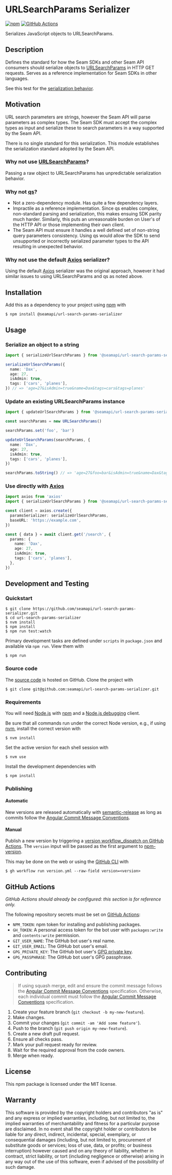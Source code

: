 # URLSearchParams Serializer

[![npm](https://img.shields.io/npm/v/@seamapi/url-search-params-serializer.svg)](https://www.npmjs.com/package/@seamapi/url-search-params-serializer)
[![GitHub Actions](https://github.com/seamapi/url-search-params-serializer/actions/workflows/check.yml/badge.svg)](https://github.com/seamapi/url-search-params-serializer/actions/workflows/check.yml)

Serializes JavaScript objects to URLSearchParams.

## Description

Defines the standard for how the Seam SDKs and other Seam API consumers
should serialize objects to [URLSearchParams] in HTTP GET requests.
Serves as a reference implementation for Seam SDKs in other languages.

See this test for the [serialization behavior](./test/serialization.test.ts).

[URLSearchParams]: https://developer.mozilla.org/en-US/docs/Web/API/URLSearchParams

## Motivation

URL search parameters are strings, however the Seam API will parse parameters as complex types.
The Seam SDK must accept the complex types as input and serialize these
to search parameters in a way supported by the Seam API.

There is no single standard for this serialization.
This module establishes the serialization standard adopted by the Seam API.

### Why not use [URLSearchParams](https://developer.mozilla.org/en-US/docs/Web/API/URLSearchParams)?

Passing a raw object to URLSearchParams has unpredictable serialization behavior.

### Why not [qs](https://github.com/ljharb/qs)?

- Not a zero-dependency module. Has quite a few dependency layers.
- Impractile as a reference implementation.
  Since qs enables complex, non-standard parsing and serialization,
  this makes ensuing SDK parity much harder.
  Similarly, this puts an unreasonable burden on User's of the HTTP API or those implementing their own client.
- The Seam API must ensure it handles a well defined set of non-string query parameters consistency.
  Using qs would allow the SDK to send unsupported or incorrectly serialized parameter types to the API
  resulting in unexpected behavior.

### Why not use the default [Axios](https://axios-http.com/) serializer?

Using the default [Axios] serializer was the original approach,
however it had similar issues to using URLSearchParams and qs as noted above.

## Installation

Add this as a dependency to your project using [npm] with

```
$ npm install @seamapi/url-search-params-serializer
```

[npm]: https://www.npmjs.com/

## Usage

### Serialize an object to a string

```ts
import { serializeUrlSearchParams } from '@seamapi/url-search-params-serializer'

serializeUrlSearchParams({
  name: 'Dax',
  age: 27,
  isAdmin: true,
  tags: ['cars', 'planes'],
}) // => 'age=27&isAdmin=true&name=Dax&tags=cars&tags=planes'
```

### Update an existing URLSearchParams instance

```ts
import { updateUrlSearchParams } from '@seamapi/url-search-params-serializer'

const searchParams = new URLSearchParams()

searchParams.set('foo', 'bar')

updateUrlSearchParams(searchParams, {
  name: 'Dax',
  age: 27,
  isAdmin: true,
  tags: ['cars', 'planes'],
})

searchParams.toString() // => 'age=27&foo=bar&isAdmin=true&name=Dax&tags=cars&tags=planes'
```

### Use directly with [Axios]

```ts
import axios from 'axios'
import { serializeUrlSearchParams } from '@seamapi/url-search-params-serializer'

const client = axios.create({
  paramsSerializer: serializeUrlSearchParams,
  baseURL: 'https://example.com',
})

const { data } = await client.get('/search', {
  params: {
    name: 'Dax',
    age: 27,
    isAdmin: true,
    tags: ['cars', 'planes'],
  },
})
```

[Axios]: https://axios-http.com/

## Development and Testing

### Quickstart

```
$ git clone https://github.com/seamapi/url-search-params-serializer.git
$ cd url-search-params-serializer
$ nvm install
$ npm install
$ npm run test:watch
```

Primary development tasks are defined under `scripts` in `package.json`
and available via `npm run`.
View them with

```
$ npm run
```

### Source code

The [source code] is hosted on GitHub.
Clone the project with

```
$ git clone git@github.com:seamapi/url-search-params-serializer.git
```

[source code]: https://github.com/seamapi/url-search-params-serializer

### Requirements

You will need [Node.js] with [npm] and a [Node.js debugging] client.

Be sure that all commands run under the correct Node version, e.g.,
if using [nvm], install the correct version with

```
$ nvm install
```

Set the active version for each shell session with

```
$ nvm use
```

Install the development dependencies with

```
$ npm install
```

[Node.js]: https://nodejs.org/
[Node.js debugging]: https://nodejs.org/en/docs/guides/debugging-getting-started/
[npm]: https://www.npmjs.com/
[nvm]: https://github.com/creationix/nvm

### Publishing

#### Automatic

New versions are released automatically with [semantic-release]
as long as commits follow the [Angular Commit Message Conventions].

[Angular Commit Message Conventions]: https://semantic-release.gitbook.io/semantic-release/#commit-message-format
[semantic-release]: https://semantic-release.gitbook.io/

#### Manual

Publish a new version by triggering a [version workflow_dispatch on GitHub Actions].
The `version` input will be passed as the first argument to [npm-version].

This may be done on the web or using the [GitHub CLI] with

```
$ gh workflow run version.yml --raw-field version=<version>
```

[GitHub CLI]: https://cli.github.com/
[npm-version]: https://docs.npmjs.com/cli/version
[version workflow_dispatch on GitHub Actions]: https://github.com/seamapi/url-search-params-serializer/actions?query=workflow%3Aversion

## GitHub Actions

_GitHub Actions should already be configured: this section is for reference only._

The following repository secrets must be set on [GitHub Actions]:

- `NPM_TOKEN`: npm token for installing and publishing packages.
- `GH_TOKEN`: A personal access token for the bot user with
  `packages:write` and `contents:write` permission.
- `GIT_USER_NAME`: The GitHub bot user's real name.
- `GIT_USER_EMAIL`: The GitHub bot user's email.
- `GPG_PRIVATE_KEY`: The GitHub bot user's [GPG private key].
- `GPG_PASSPHRASE`: The GitHub bot user's GPG passphrase.

[GitHub Actions]: https://github.com/features/actions
[GPG private key]: https://github.com/marketplace/actions/import-gpg#prerequisites

## Contributing

> If using squash merge, edit and ensure the commit message follows the [Angular Commit Message Conventions] specification.
> Otherwise, each individual commit must follow the [Angular Commit Message Conventions] specification.

1. Create your feature branch (`git checkout -b my-new-feature`).
2. Make changes.
3. Commit your changes (`git commit -am 'Add some feature'`).
4. Push to the branch (`git push origin my-new-feature`).
5. Create a new draft pull request.
6. Ensure all checks pass.
7. Mark your pull request ready for review.
8. Wait for the required approval from the code owners.
9. Merge when ready.

[Angular Commit Message Conventions]: https://semantic-release.gitbook.io/semantic-release/#commit-message-format

## License

This npm package is licensed under the MIT license.

## Warranty

This software is provided by the copyright holders and contributors "as is" and
any express or implied warranties, including, but not limited to, the implied
warranties of merchantability and fitness for a particular purpose are
disclaimed. In no event shall the copyright holder or contributors be liable for
any direct, indirect, incidental, special, exemplary, or consequential damages
(including, but not limited to, procurement of substitute goods or services;
loss of use, data, or profits; or business interruption) however caused and on
any theory of liability, whether in contract, strict liability, or tort
(including negligence or otherwise) arising in any way out of the use of this
software, even if advised of the possibility of such damage.
